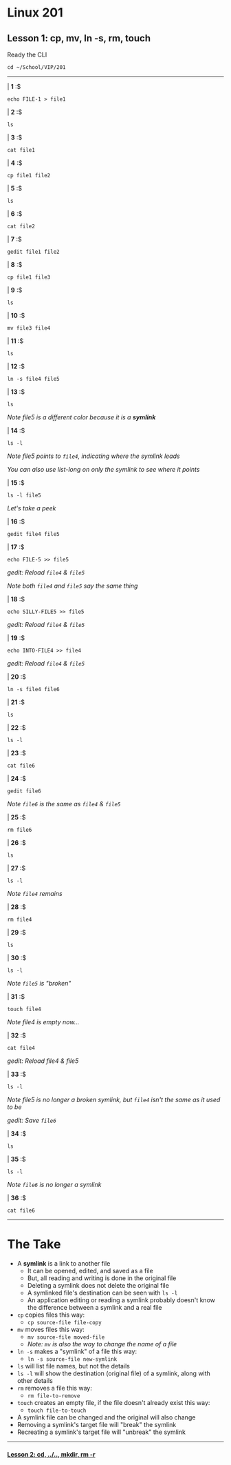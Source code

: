 # Linux 201
## Lesson 1: cp, mv, ln -s, rm, touch

Ready the CLI

```console
cd ~/School/VIP/201
```

___

| **1** :$

```console
echo FILE-1 > file1
```

| **2** :$

```console
ls
```

| **3** :$

```console
cat file1
```

| **4** :$

```console
cp file1 file2
```

| **5** :$

```console
ls
```

| **6** :$

```console
cat file2
```

| **7** :$

```console
gedit file1 file2
```

| **8** :$

```console
cp file1 file3
```

| **9** :$

```console
ls
```

| **10** :$

```console
mv file3 file4
```

| **11** :$

```console
ls
```

| **12** :$

```console
ln -s file4 file5
```

| **13** :$

```console
ls
```

*Note file5 is a different color because it is a **symlink***

| **14** :$

```console
ls -l
```

*Note file5 points to `file4`, indicating where the symlink leads*

*You can also use list-long on only the symlink to see where it points*

| **15** :$

```console
ls -l file5
```

*Let's take a peek*

| **16** :$

```console
gedit file4 file5
```

| **17** :$

```console
echo FILE-5 >> file5
```

*gedit: Reload `file4` & `file5`*

*Note both `file4` and `file5` say the same thing*

| **18** :$

```console
echo SILLY-FILE5 >> file5
```

*gedit: Reload `file4` & `file5`*

| **19** :$

```console
echo INTO-FILE4 >> file4
```

*gedit: Reload `file4` & `file5`*

| **20** :$

```console
ln -s file4 file6
```

| **21** :$

```console
ls
```

| **22** :$

```console
ls -l
```

| **23** :$

```console
cat file6
```

| **24** :$

```console
gedit file6
```

*Note `file6` is the same as `file4` & `file5`*

| **25** :$

```console
rm file6
```

| **26** :$

```console
ls
```

| **27** :$

```console
ls -l
```

*Note `file4` remains*

| **28** :$

```console
rm file4
```

| **29** :$

```console
ls
```

| **30** :$

```console
ls -l
```

*Note `file5` is "broken"*

| **31** :$

```console
touch file4
```

*Note file4 is empty now...*

| **32** :$

```console
cat file4
```

*gedit: Reload file4 & file5*

| **33** :$

```console
ls -l
```

*Note file5 is no longer a broken symlink, but `file4` isn't the same as it used to be*

*gedit: Save `file6`*

| **34** :$

```console
ls
```

| **35** :$

```console
ls -l
```

*Note `file6` is no longer a symlink*

| **36** :$

```console
cat file6
```

___

# The Take
- A **symlink** is a link to another file
  - It can be opened, edited, and saved as a file
  - But, all reading and writing is done in the original file
  - Deleting a symlink does not delete the original file
  - A symlinked file's destination can be seen with `ls -l`
  - An application editing or reading a symlink probably doesn't know the difference between a symlink and a real file
- `cp` copies files this way:
  - `cp source-file file-copy`
- `mv` moves files this way:
  - `mv source-file moved-file`
  - *Note: `mv` is also the way to change the name of a file*
- `ln -s` makes a "symlink" of a file this way:
  - `ln -s source-file new-symlink`
- `ls` will list file names, but not the details
- `ls -l` will show the destination (original file) of a symlink, along with other details
- `rm` removes a file this way:
  - `rm file-to-remove`
- `touch` creates an empty file, if the file doesn't already exist this way:
  - `touch file-to-touch`
- A symlink file can be changed and the original will also change
- Removing a symlink's target file will "break" the symlink
- Recreating a symlink's target file will "unbreak" the symlink

___

#### [Lesson 2: cd, ../.., mkdir, rm -r](https://github.com/inkVerb/vip/blob/master/201/Lesson-02.md)
